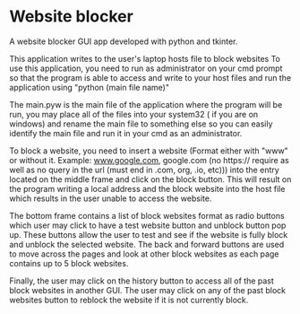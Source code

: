 # Website blocker 

A website blocker GUI app developed with python and tkinter. 
 
This application writes to the user's laptop hosts file to block websites 
To use this application, you need to run as administrator on your cmd prompt so 
that the program is able to access and write to your host files and run the application 
using "python (main file name)"

The main.pyw is the main file of the application where the program will be run, you may place all of the files 
into your system32 ( if you are on windows) and rename the main file to something else so you can easily 
identify the main file and run it in your cmd as an administrator. 

To block a website, you need to insert a website (Format either with "www" or without it. Example: www.google.com, google.com (no https:// require as well as no 
query in the url (must end in .com, org, .io, etc))) into the entry located on the middle frame and click on the block button. This 
will result on the program writing a local address and the block website into the host file which results in the user unable to access the website. 

The bottom frame contains a list of block websites format as radio buttons which user may click to have a test website button and unblock button pop up. 
These buttons allow the user to test and see if the website is fully block and unblock the selected website. 
The back and forward buttons are used to move across the pages and look at other block websites as each page contains up to 5 block websites.

Finally, the user may click on the history button to access all of the past block websites in another GUI. The user may click on any of the past 
block websites button to reblock the website if it is not currently block. 